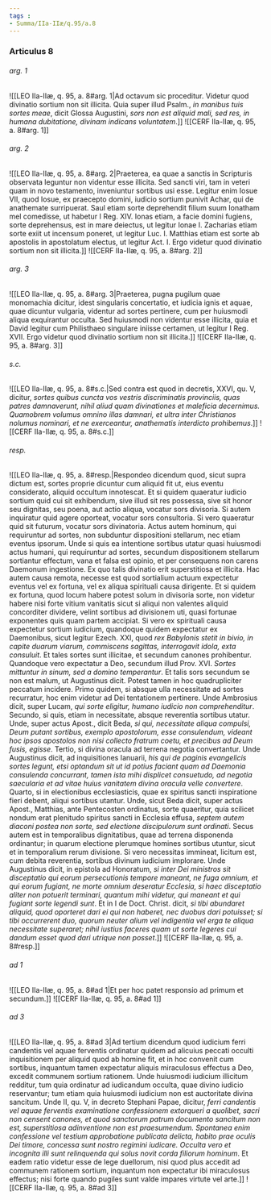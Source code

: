 ```yaml
---
tags : 
- Summa/IIa-IIæ/q.95/a.8
---
```


### Articulus 8

###### arg. 1
![[LEO IIa-IIæ, q. 95, a. 8#arg. 1|Ad octavum sic proceditur. Videtur quod divinatio sortium non sit illicita. Quia super illud Psalm., *in manibus tuis sortes meae*, dicit Glossa Augustini, *sors non est aliquid mali, sed res, in humana dubitatione, divinam indicans voluntatem*.]]
![[CERF IIa-IIæ, q. 95, a. 8#arg. 1]]

###### arg. 2
![[LEO IIa-IIæ, q. 95, a. 8#arg. 2|Praeterea, ea quae a sanctis in Scripturis observata leguntur non videntur esse illicita. Sed sancti viri, tam in veteri quam in novo testamento, inveniuntur sortibus usi esse. Legitur enim Iosue VII, quod Iosue, ex praecepto domini, iudicio sortium punivit Achar, qui de anathemate surripuerat. Saul etiam sorte deprehendit filium suum Ionatham mel comedisse, ut habetur I Reg. XIV. Ionas etiam, a facie domini fugiens, sorte deprehensus, est in mare deiectus, ut legitur Ionae I. Zacharias etiam sorte exiit ut incensum poneret, ut legitur Luc. I. Matthias etiam est sorte ab apostolis in apostolatum electus, ut legitur Act. I. Ergo videtur quod divinatio sortium non sit illicita.]]
![[CERF IIa-IIæ, q. 95, a. 8#arg. 2]]

###### arg. 3
![[LEO IIa-IIæ, q. 95, a. 8#arg. 3|Praeterea, pugna pugilum quae monomachia dicitur, idest singularis concertatio, et iudicia ignis et aquae, quae dicuntur vulgaria, videntur ad sortes pertinere, cum per huiusmodi aliqua exquirantur occulta. Sed huiusmodi non videntur esse illicita, quia et David legitur cum Philisthaeo singulare iniisse certamen, ut legitur I Reg. XVII. Ergo videtur quod divinatio sortium non sit illicita.]]
![[CERF IIa-IIæ, q. 95, a. 8#arg. 3]]

###### s.c.
![[LEO IIa-IIæ, q. 95, a. 8#s.c.|Sed contra est quod in decretis, XXVI, qu. V, dicitur, *sortes quibus cuncta vos vestris discriminatis provinciis, quas patres damnaverunt, nihil aliud quam divinationes et maleficia decernimus. Quamobrem volumus omnino illas damnari, et ultra inter Christianos nolumus nominari, et ne exerceantur, anathematis interdicto prohibemus*.]]
![[CERF IIa-IIæ, q. 95, a. 8#s.c.]]

###### resp.
![[LEO IIa-IIæ, q. 95, a. 8#resp.|Respondeo dicendum quod, sicut supra dictum est, sortes proprie dicuntur cum aliquid fit ut, eius eventu considerato, aliquid occultum innotescat. Et si quidem quaeratur iudicio sortium quid cui sit exhibendum, sive illud sit res possessa, sive sit honor seu dignitas, seu poena, aut actio aliqua, vocatur sors divisoria. Si autem inquiratur quid agere oporteat, vocatur sors consultoria. Si vero quaeratur quid sit futurum, vocatur sors divinatoria. Actus autem hominum, qui requiruntur ad sortes, non subduntur dispositioni stellarum, nec etiam eventus ipsorum. Unde si quis ea intentione sortibus utatur quasi huiusmodi actus humani, qui requiruntur ad sortes, secundum dispositionem stellarum sortiantur effectum, vana et falsa est opinio, et per consequens non carens Daemonum ingestione. Ex quo talis divinatio erit superstitiosa et illicita. Hac autem causa remota, necesse est quod sortialium actuum expectetur eventus vel ex fortuna, vel ex aliqua spirituali causa dirigente. Et si quidem ex fortuna, quod locum habere potest solum in divisoria sorte, non videtur habere nisi forte vitium vanitatis sicut si aliqui non valentes aliquid concorditer dividere, velint sortibus ad divisionem uti, quasi fortunae exponentes quis quam partem accipiat. Si vero ex spirituali causa expectetur sortium iudicium, quandoque quidem expectatur ex Daemonibus, sicut legitur Ezech. XXI, quod *rex Babylonis stetit in bivio, in capite duarum viarum, commiscens sagittas, interrogavit idola, exta consuluit*. Et tales sortes sunt illicitae, et secundum canones prohibentur. Quandoque vero expectatur a Deo, secundum illud Prov. XVI. *Sortes mittuntur in sinum, sed a domino temperantur*. Et talis sors secundum se non est malum, ut Augustinus dicit. Potest tamen in hoc quadrupliciter peccatum incidere. Primo quidem, si absque ulla necessitate ad sortes recurratur, hoc enim videtur ad Dei tentationem pertinere. Unde Ambrosius dicit, super Lucam, *qui sorte eligitur, humano iudicio non comprehenditur*. Secundo, si quis, etiam in necessitate, absque reverentia sortibus utatur. Unde, super actus Apost., dicit Beda, *si qui, necessitate aliqua compulsi, Deum putant sortibus, exemplo apostolorum, esse consulendum, videant hoc ipsos apostolos non nisi collecto fratrum coetu, et precibus ad Deum fusis, egisse*. Tertio, si divina oracula ad terrena negotia convertantur. Unde Augustinus dicit, ad inquisitiones Ianuarii, *his qui de paginis evangelicis sortes legunt, etsi optandum sit ut id potius faciant quam ad Daemonia consulenda concurrant, tamen ista mihi displicet consuetudo, ad negotia saecularia et ad vitae huius vanitatem divina oracula velle convertere*. Quarto, si in electionibus ecclesiasticis, quae ex spiritus sancti inspiratione fieri debent, aliqui sortibus utantur. Unde, sicut Beda dicit, super actus Apost., Matthias, ante Pentecosten ordinatus, sorte quaeritur, quia scilicet nondum erat plenitudo spiritus sancti in Ecclesia effusa, *septem autem diaconi postea non sorte, sed electione discipulorum sunt ordinati*. Secus autem est in temporalibus dignitatibus, quae ad terrena disponenda ordinantur; in quarum electione plerumque homines sortibus utuntur, sicut et in temporalium rerum divisione. Si vero necessitas immineat, licitum est, cum debita reverentia, sortibus divinum iudicium implorare. Unde Augustinus dicit, in epistola ad Honoratum, *si inter Dei ministros sit disceptatio qui eorum persecutionis tempore maneant, ne fuga omnium, et qui eorum fugiant, ne morte omnium deseratur Ecclesia, si haec disceptatio aliter non potuerit terminari, quantum mihi videtur, qui maneant et qui fugiant sorte legendi sunt*. Et in I de Doct. Christ. dicit, *si tibi abundaret aliquid, quod oporteret dari ei qui non haberet, nec duobus dari potuisset; si tibi occurrerent duo, quorum neuter alium vel indigentia vel erga te aliqua necessitate superaret; nihil iustius faceres quam ut sorte legeres cui dandum esset quod dari utrique non posset*.]]
![[CERF IIa-IIæ, q. 95, a. 8#resp.]]

###### ad 1
![[LEO IIa-IIæ, q. 95, a. 8#ad 1|Et per hoc patet responsio ad primum et secundum.]]
![[CERF IIa-IIæ, q. 95, a. 8#ad 1]]

###### ad 3
![[LEO IIa-IIæ, q. 95, a. 8#ad 3|Ad tertium dicendum quod iudicium ferri candentis vel aquae ferventis ordinatur quidem ad alicuius peccati occulti inquisitionem per aliquid quod ab homine fit, et in hoc convenit cum sortibus, inquantum tamen expectatur aliquis miraculosus effectus a Deo, excedit communem sortium rationem. Unde huiusmodi iudicium illicitum redditur, tum quia ordinatur ad iudicandum occulta, quae divino iudicio reservantur; tum etiam quia huiusmodi iudicium non est auctoritate divina sancitum. Unde II, qu. V, in decreto Stephani Papae, dicitur, *ferri candentis vel aquae ferventis examinatione confessionem extorqueri a quolibet, sacri non censent canones, et quod sanctorum patrum documento sancitum non est, superstitiosa adinventione non est praesumendum. Spontanea enim confessione vel testium approbatione publicata delicta, habito prae oculis Dei timore, concessa sunt nostro regimini iudicare. Occulta vero et incognita illi sunt relinquenda qui solus novit corda filiorum hominum*. Et eadem ratio videtur esse de lege duellorum, nisi quod plus accedit ad communem rationem sortium, inquantum non expectatur ibi miraculosus effectus; nisi forte quando pugiles sunt valde impares virtute vel arte.]]
![[CERF IIa-IIæ, q. 95, a. 8#ad 3]]

